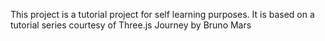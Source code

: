 This project is a tutorial project for self learning purposes. It is based on a tutorial series courtesy of Three.js Journey by Bruno Mars
